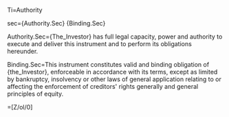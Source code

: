 Ti=Authority

sec={Authority.Sec}  {Binding.Sec}

Authority.Sec={The_Investor} has full legal capacity, power and authority to execute and deliver this instrument and to perform its obligations hereunder. 

Binding.Sec=This instrument constitutes valid and binding obligation of {the_Investor}, enforceable in accordance with its terms, except as limited by bankruptcy, insolvency or other laws of general application relating to or affecting the enforcement of creditors' rights generally and general principles of equity.

=[Z/ol/0]
